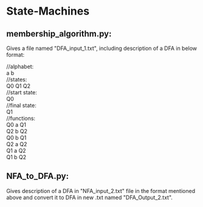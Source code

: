 # State-Machines

## membership_algorithm.py:   
Gives a file named "DFA_input_1.txt", including description of a DFA in below format:

//alphabet:   
a b  
//states:   
Q0 Q1 Q2  
//start state:   
Q0  
//final state:   
Q1  
//functions:  
Q0 a Q1  
Q2 b Q2  
Q0 b Q1  
Q2 a Q2  
Q1 a Q2  
Q1 b Q2  

## NFA_to_DFA.py:
Gives description of a DFA in "NFA_input_2.txt" file in the format mentioned above and convert it to DFA in new .txt named "DFA_Output_2.txt".
